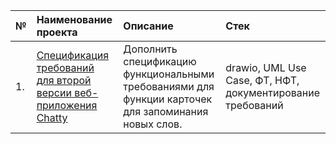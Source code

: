 
|№|Наименование проекта|Описание|Стек| 
|:-|:-|:-|:-|
|1.| [Спецификация требований для второй версии веб-приложения Chatty](https://github.com/KirillZavarzin/Portfolio/tree/308e8469ba14818f8fdab78190526a7cb0776580/Project1)|Дополнить спецификацию функциональными требованиями для функции карточек для запоминания новых слов. | drawio, UML Use Case, ФТ, НФТ, документирование требований|
